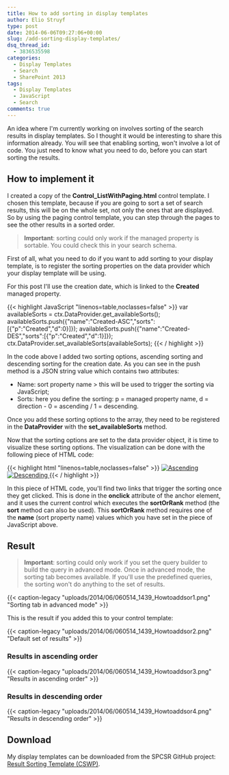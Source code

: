 ```yaml
---
title: How to add sorting in display templates
author: Elio Struyf
type: post
date: 2014-06-06T09:27:06+00:00
slug: /add-sorting-display-templates/
dsq_thread_id:
  - 3836535598
categories:
  - Display Templates
  - Search
  - SharePoint 2013
tags:
  - Display Templates
  - JavaScript
  - Search
comments: true
---
```


An idea where I'm currently working on involves sorting of the search results in display templates. So I thought it would be interesting to share this information already. You will see that enabling sorting, won't involve a lot of code. You just need to know what you need to do, before you can start sorting the results.

## How to implement it

I created a copy of the **Control_ListWithPaging.html** control template. I chosen this template, because if you are going to sort a set of search results, this will be on the whole set, not only the ones that are displayed. So by using the paging control template, you can step through the pages to see the other results in a sorted order.

> **Important**: sorting could only work if the managed property is sortable. You could check this in your search schema.

First of all, what you need to do if you want to add sorting to your display template, is to register the sorting properties on the data provider which your display template will be using.

For this post I'll use the creation date, which is linked to the **Created** managed property.

{{< highlight JavaScript "linenos=table,noclasses=false" >}}
var availableSorts = ctx.DataProvider.get_availableSorts();
availableSorts.push({"name":"Created-ASC","sorts":[{"p":"Created","d":0}]});
availableSorts.push({"name":"Created-DES","sorts":[{"p":"Created","d":1}]});
ctx.DataProvider.set_availableSorts(availableSorts);
{{< / highlight >}}

In the code above I added two sorting options, ascending sorting and descending sorting for the creation date. As you can see in the push method is a JSON string value which contains two attributes:

*   Name: sort property name > this will be used to trigger the sorting via JavaScript;
*   Sorts: here you define the sorting: p = managed property name, d = direction - 0 = ascending / 1 = descending.

Once you add these sorting options to the array, they need to be registered in the **DataProvider** with the **set_availableSorts** method.

Now that the sorting options are set to the data provider object, it is time to visualize these sorting options. The visualization can be done with the following piece of HTML code:

{{< highlight html "linenos=table,noclasses=false" >}}
<a href="#" title="Created ASC" onclick="$getClientControl(this).sortOrRank('Created-ASC');return false;">
  <img alt="Ascending" src="/_layouts/15/images/sortaz.gif">
</a>
<a href="#" title="Created DES" onclick="$getClientControl(this).sortOrRank('Created-DES');return false;">
  <img alt="Descending" src="/_layouts/15/images/sortza.gif">
</a>
{{< / highlight >}}

In this piece of HTML code, you'll find two links that trigger the sorting once they get clicked. This is done in the **onclick** attribute of the anchor element, and it uses the current control which executes the **sortOrRank** method (the **sort** method can also be used). This **sortOrRank** method requires one of the **name** (sort property name) values which you have set in the piece of JavaScript above.

## Result

> **Important**: sorting could only work if you set the query builder to build the query in advanced mode. Once in advanced mode, the sorting tab becomes available. If you'll use the predefined queries, the sorting won't do anything to the set of results.

{{< caption-legacy "uploads/2014/06/060514_1439_Howtoaddsor1.png" "Sorting tab in advanced mode" >}}

This is the result if you added this to your control template:

{{< caption-legacy "uploads/2014/06/060514_1439_Howtoaddsor2.png" "Default set of results" >}}

### Results in ascending order

{{< caption-legacy "uploads/2014/06/060514_1439_Howtoaddsor3.png" "Results in ascending order" >}}

### Results in descending order

{{< caption-legacy "uploads/2014/06/060514_1439_Howtoaddsor4.png" "Results in descending order" >}}

## Download

My display templates can be downloaded from the SPCSR GitHub project: [Result Sorting Template (CSWP)](https://github.com/SPCSR/DisplayTemplates/tree/master/Search%20Display%20Templates/Result%20Sorting%20Template%20%28CSWP%29 "Result Sorting Template \(CSWP\)").